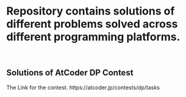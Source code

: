 # Repository contains solutions of different problems solved across different programming platforms.
<br>
<h2>Solutions of AtCoder DP Contest</h2>
The Link for the contest.
 https://atcoder.jp/contests/dp/tasks

